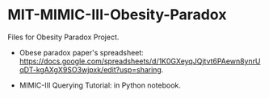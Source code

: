 # MIT-MIMIC-III-Obesity-Paradox

Files for Obesity Paradox Project. 

- Obese paradox paper's spreadsheet: https://docs.google.com/spreadsheets/d/1K0GXeyqJQjtvt6PAewn8ynrUqDT-kgAXgX9SO3wjpxk/edit?usp=sharing.

- MIMIC-III Querying Tutorial: in Python notebook.
